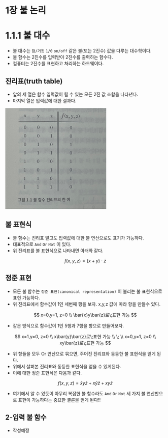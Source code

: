 # 1장 불 논리

# 1.1.1 불 대수

- 불 대수는 `참/거짓` `1/0` `on/off` 같은 불(또는 2진수) 값을 다루는 대수학이다.
- 불 함수는 2진수를 입력받아 2진수를 출력하는 함수다.
- 컴퓨터는 2진수를 표현하고 처리하는 하드웨어다.

## 진리표(truth table)

- 앞의 세 열은 함수 입력값이 될 수 있는 모든 2진 값 조합을 나타낸다.
- 마지막 열은 입력값에 대한 결과다.

![Untitled](./images/Untitled.png)

## 불 표현식

- 불 함수는 진리표 말고도 입력값에 대한 불 연산으로도 표기가 가능하다.
- 대표적으로 `And` `Or` `Not` 이 있다.
- 위 진리표를 불 표현식으로 나타내면 아래와 같다.

$$
f(x,y,z) = (x+y)\cdot \bar{z}
$$

## 정준 표현

- 모든 불 함수는 `정준 표현(canonical representation)` 이 불리는 불 표현식으로 표현 가능하다.
- 위 진리표에서 함수값이 1인 세번째 행을 보자. x,y,z 값에 따라 항을 만들수 있다.

$$
x=0,y=1, z=0
\\ \bar{x}y\bar{z}로\;표현 가능
$$

- 같은 방식으로 함수값이 1인 5행과 7행을 항으로 만들어보자.

$$
x=1,y=0, z=0
\\ x\bar{y}\bar{z}로\;표현 가능
\\ \;
\\ x=0,y=1, z=0
\\ xy\bar{z}로\;표현 가능
$$

- 위 항들을 모두 Or 연산으로 묶으면, 주어진 진리표와 동등한 불 표현식을 얻게 된다.
- 위에서 살펴본 진리표와 동등한 표현식을 얻을 수 있게된다.
- 이에 대한 정준 표현식은 다음과 같다.

$$
f(x,y,z)=\bar{x}y\bar{z}+x\bar{y}\bar{z}+
xy\bar{z}
$$

- 여기에서 알 수 있듯이 아무리 복잡한 불 함수라도 `And` `Or` `Not` 세 가지 불 연산만으로 표현이 가능하다는 중요한 결론을 얻게 된다!!

## 2-입력 불 함수

- 작성예정
